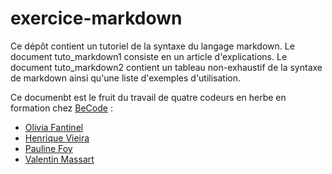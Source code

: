 # exercice-markdown

Ce dépôt contient un tutoriel de la syntaxe du langage markdown. Le document tuto_markdown1 consiste en un article d'explications. Le document tuto_markdown2 contient un tableau non-exhaustif de la syntaxe de markdown ainsi qu'une liste d'exemples d'utilisation. 

Ce documenbt est le fruit du travail de quatre codeurs en herbe en formation chez [BeCode](https://becode.org/fr/) : 
* [Olivia Fantinel](https://github.com/tanoshiibot)
* [Henrique Vieira](https://github.com/VieiraHenrique)
* [Pauline Foy](https://github.com/LynnFoy)
* [Valentin Massart](https://github.com/massartval)